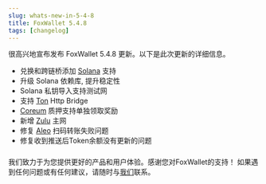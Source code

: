 ```yaml
---
slug: whats-new-in-5-4-8
title: FoxWallet 5.4.8
tags: [changelog]
---
```


很高兴地宣布发布 FoxWallet 5.4.8 更新。以下是此次更新的详细信息。 

<!--truncate-->

- 兑换和跨链桥添加 [Solana](https://solana.com/) 支持
- 升级 Solana 依赖库, 提升稳定性
- Solana 私钥导入支持测试网
- 支持 [Ton](https://ton.org/) Http Bridge
- [Coreum](https://www.coreum.com/) 质押支持单独领取奖励
- 新增 [Zulu](https://zulunetwork.io/) 主网
- 修复 [Aleo](https://aleo.org/) 扫码转账失败问题
- 修复收到推送后Token余额没有更新的问题


### 
我们致力于为您提供更好的产品和用户体验。感谢您对FoxWallet的支持！ 如果遇到任何问题或有任何建议，请随时与[我们](mailto:contact@foxwallet.com)联系。